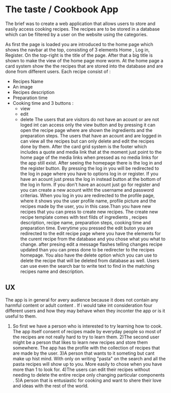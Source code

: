 # The taste / Cookbook App

The brief was to create a web application that allows users to store and easily access cooking recipes.
The recipes are to be stored in a database which can be filtered by a user on the website using the categories.

As first the page is loaded you are introduced to the home page which shows the navbar at the top,
consisting of 3 elements Home , Log in, Register. On the top-right is the title of the page.
After that a big title is shown to make the view of the home page more worm.
At the home page a card system show the the recipes that are stored into the database and are done
from different users. Each recipe consist of :

* Recipes Name
* An image
* Recipes description
* Preparation time
* Cooking time
 and 3 buttons :
    * view
    * edit
    * delete
The users that are visitors do not have an acount or are not loged int can access only the view button 
and by pressing it can open the recipe page where are shown the ingredients and the preparation steps.
The users that have an acount and are logged in can view all the recipes but can only delete and edit
the recipes done by them.
After the card grid system is the footer which includes a quote and media link that at the moment just 
point to the home page of the media links when pressed as no media links for the app still exist.
After seeing the homepage there is the log in and the register button.
By pressing the log in you will be redirected to the log in page where you have to options log in or register.
If you have an acount just press the log in instead button at the bottom of the log in form.
If you don't have an acount just go for register and you can create a new acount witht the username and password criterias.
When you log in you are redirected to the profile page, where it shows you the user profile name, profile picture and the 
recipes made by the user, you in this case.Than you have new recipes that you can press to create new recipes.
The create new recipe template comes with text filds of ingredients , recipes description, recipe name, preparation steps,
cooking time and preparation time.
Everytime you pressed the edit buton you are redirected to the edit recipe page where you have the elements for the curent 
recipe from the database and you chose what you what to change. after presing edit a message flashes telling changes recipe updated 
than you can press done to be redirecter to the recipes homepage.
You also have the delete option which you can use to delete the recipe that will be deleted from database as well.
Users can use even the search bar to write text to find in the matching recipes name and description.

## UX
  The app is in general for avery audience because it does not contain any harmful content or adult content .
  If i would take int consideration four different users and how they may behave when they inconter the app or is it useful to them.
1) So first we have a person who is interested to try learning how to cook. 
   The app itself consent of recipes made by everyday people so most of the recipes are not really hard to try to learn them.
2)The second user might be a person that likes to learn new recipes and store them somewhere.
    The app has the profile with the collection of recipes that are made by the user.
3)A person that wants to it someting but cant make up hist mind.
    With only on writing "pasta" on the search and all the pasta recipes will show up to you.
    More easily to chose when you have more than 1 to look for.
4)The users can edit their recipes without needing to delete the entire recipe only changing particular components .
5)A person that is entusiastic for cooking and want to shere their love and ideas with the rest of the world.

